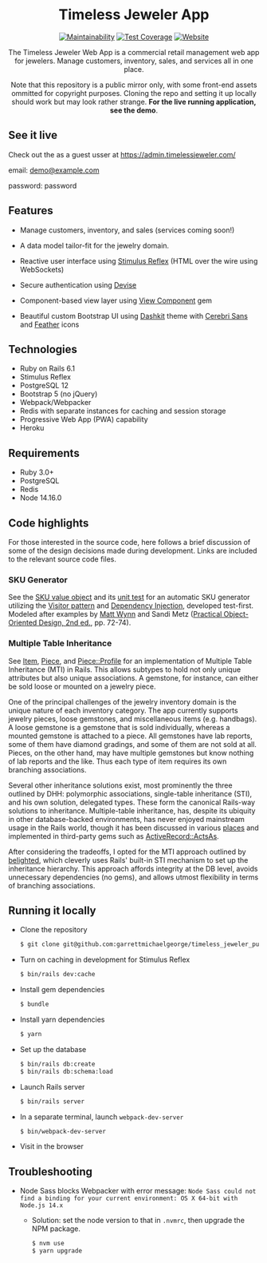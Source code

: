 <h1 align="center">Timeless Jeweler App</h1>
<div align="center">

  [![Maintainability](https://img.shields.io/codeclimate/maintainability/garrettmichaelgeorge/timeless_jeweler_public?logo=code-climate&style=for-the-badge)](https://codeclimate.com/github/garrettmichaelgeorge/timeless_jeweler_public/maintainability)
  [![Test Coverage](https://img.shields.io/codeclimate/coverage/garrettmichaelgeorge/timeless_jeweler_public?logo=code-climate&style=for-the-badge)](https://codeclimate.com/github/garrettmichaelgeorge/timeless_jeweler_public/test_coverage)
  [![Website](https://img.shields.io/website?down_color=red&style=for-the-badge&up_message=online&url=https%3A%2F%2Fadmin.timelessjeweler.com&logo=heroku)](https://admin.timelessjeweler.com)

  The Timeless Jeweler Web App is a commercial retail management web app for
  jewelers. Manage customers, inventory, sales, and services all in one place.

  Note that this repository is a public mirror only, with some front-end assets
  ommitted for copyright purposes. Cloning the repo and setting it up locally
  should work but may look rather strange. **For the live running application, see
  the demo**.
</div>

## See it live

Check out the as a guest usser at https://admin.timelessjeweler.com/

email: demo@example.com

password: password

## Features
- Manage customers, inventory, and sales (services coming soon!)

- A data model tailor-fit for the jewelry domain.

- Reactive user interface using [Stimulus Reflex](https://github.com/hopsoft/stimulus_reflex) (HTML over the wire using WebSockets)

- Secure authentication using [Devise](https://github.com/heartcombo/devise)

- Component-based view layer using [View Component](https://github.com/joelhawksley/view-component) gem

- Beautiful custom Bootstrap UI using [Dashkit](https://dashkit.goodthemes.co/) theme with [Cerebri Sans](https://www.myfonts.com/fonts/hanken-designco/cerebri-sans?tab=techSpecs) and [Feather](https://feathericons.com) icons

## Technologies
- Ruby on Rails 6.1
- Stimulus Reflex
- PostgreSQL 12
- Bootstrap 5 (no jQuery)
- Webpack/Webpacker
- Redis with separate instances for caching and session storage
- Progressive Web App (PWA) capability
- Heroku

## Requirements
- Ruby 3.0+
- PostgreSQL
- Redis
- Node 14.16.0

## Code highlights

For those interested in the source code, here follows a brief discussion of some
of the design decisions made during development. Links are included to the
relevant source code files.

### SKU Generator

See the [SKU value
object](https://github.com/garrettmichaelgeorge/timeless_jeweler_public/blob/public/app/models/sku.rb)
and its [unit
test](https://github.com/garrettmichaelgeorge/timeless_jeweler_public/blob/public/test/models/sku_test.rb)
for an automatic SKU generator utilizing the [Visitor
pattern](https://refactoring.guru/design-patterns/visitor) and [Dependency
Injection](hh$ps://en.wikipedia.org/wiki/Dependency_injection), developed
test-first. Modeled after examples by [Matt
Wynn](https://youtu.be/CGN4RFkhH2M?t=1320) and Sandi Metz ([Practical Object-Oriented Design, 2nd ed.](https://www.poodr.com/), pp. 72-74).

### Multiple Table Inheritance
See 
[Item](https://github.com/garrettmichaelgeorge/timeless_jeweler_public/blob/public/app/models/item.rb),
[Piece](https://github.com/garrettmichaelgeorge/timeless_jeweler_public/blob/public/app/models/piece.rb),
and
[Piece::Profile](https://github.com/garrettmichaelgeorge/timeless_jeweler_public/blob/public/app/models/piece/profile.rb)
for an implementation of Multiple Table Inheritance (MTI) in Rails. This allows
subtypes to hold not only unique attributes but also unique associations. A
gemstone, for instance, can either be sold loose or mounted on a jewelry
piece.

One of the principal challenges of the jewelry inventory domain is the unique
nature of each inventory category. The app currently supports jewelry pieces,
loose gemstones, and miscellaneous items (e.g. handbags). A loose gemstone is a
gemstone that is sold individually, whereas a mounted gemstone is attached to a
piece. All gemstones have lab reports, some of them have diamond gradings, and
some of them are not sold at all. Pieces, on the other hand, may have multiple
gemstones but know nothing of lab reports and the like. Thus each type of item
requires its own branching associations.

Several other inheritance solutions exist, most prominently the three outlined
by DHH: polymorphic associations, single-table inheritance (STI), and his own
solution, delegated types. These form the canonical Rails-way solutions to
inheritance. Multiple-table inheritance, has, despite its ubiquity in other
database-backed environments, has never enjoyed mainstream usage in the Rails
world, though it has been discussed in various
[places](https://danchak99.wordpress.com/enterprise-rails/chapter-10-multiple-table-inheritance/)
and implemented in third-party gems such as
[ActiveRecord::ActsAs](https://github.com/chaadow/active_record-acts_as).

After considering the tradeoffs, I opted for the MTI approach outlined by
[belighted](https://belighted.com/blog/implementing-multiple-table-inheritance-in-rails),
which cleverly uses Rails' built-in STI mechanism to set up the inheritance
hierarchy. This approach affords integrity at the DB level, avoids unnecessary
dependencies (no gems), and allows utmost flexibility in terms of branching
associations.

## Running it locally

* Clone the repository

  ```bash
  $ git clone git@github.com:garrettmichaelgeorge/timeless_jeweler_public.git
  ```

* Turn on caching in development for Stimulus Reflex

  ```bash
  $ bin/rails dev:cache
  ```

* Install gem dependencies

  ```bash
  $ bundle
  ```

* Install yarn dependencies

  ```bash
  $ yarn
  ```

* Set up the database

  ```bash
  $ bin/rails db:create
  $ bin/rails db:schema:load
  ```
* Launch Rails server

  ```bash
  $ bin/rails server
  ```

* In a separate terminal, launch `webpack-dev-server`

  ```bash
  $ bin/webpack-dev-server
  ```

* Visit in the browser

## Troubleshooting

* Node Sass blocks Webpacker with error message: `Node Sass could not find a binding for your current environment: OS X 64-bit with Node.js 14.x`

  * Solution: set the node version to that in `.nvmrc`, then upgrade the NPM
      package.

    ```bash
    $ nvm use
    $ yarn upgrade
    ```
